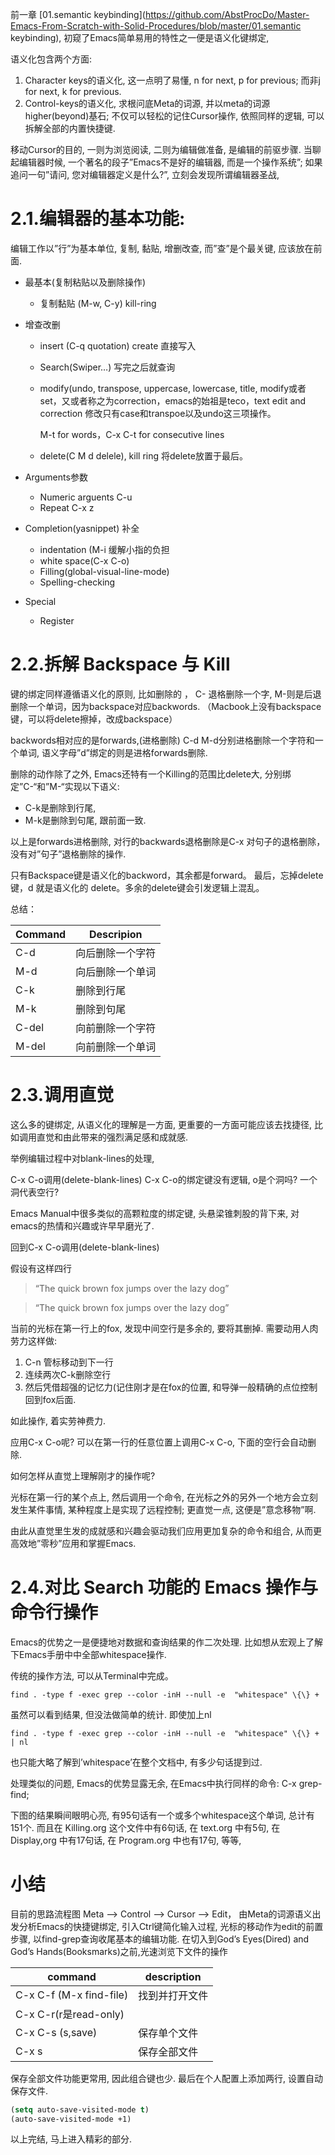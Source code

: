 前一章 [01.semantic keybinding](https://github.com/AbstProcDo/Master-Emacs-From-Scratch-with-Solid-Procedures/blob/master/01.semantic keybinding), 初窥了Emacs简单易用的特性之一便是语义化键绑定,

语义化包含两个方面:

1. Character keys的语义化, 这一点明了易懂, n for next, p for previous; 而非j for next, k for previous.
2. Control-keys的语义化, 求根问底Meta的词源, 并以meta的词源higher(beyond)基石; 不仅可以轻松的记住Cursor操作, 依照同样的逻辑, 可以拆解全部的内置快捷键.

移动Cursor的目的, 一则为浏览阅读, 二则为编辑做准备, 是编辑的前驱步骤. 当聊起编辑器时候, 一个著名的段子”Emacs不是好的编辑器, 而是一个操作系统”; 如果追问一句”请问, 您对编辑器定义是什么?”, 立刻会发现所谓编辑器圣战,

# 2.1.编辑器的基本功能:

编辑工作以”行”为基本单位, 复制, 黏贴, 增删改查, 而”查”是个最关键, 应该放在前面.

- 最基本(复制粘贴以及删除操作)

  - 复制黏贴 (M-w, C-y) kill-ring

- 增查改删

  - insert (C-q quotation) create 直接写入

  - Search(Swiper…) 写完之后就查询

  - modify(undo, transpose, uppercase, lowercase, title, modify或者set，又或者称之为correction，emacs的始祖是teco，text edit and correction 修改只有case和transpoe以及undo这三项操作。

    M-t for words，C-x C-t for consecutive lines

  - delete(C M d delele), kill ring 将delete放置于最后。

- Arguments参数

  - Numeric arguents C-u
  - Repeat C-x z

- Completion(yasnippet) 补全
  - indentation (M-i 缓解小指的负担
  - white space(C-x C-o)
  - Filling(global-visual-line-mode)
  - Spelling-checking
- Special
  - Register

# 2.2.拆解 Backspace 与 Kill

键的绑定同样遵循语义化的原则, 比如删除的 <backspace>， C-<backspace> 退格删除一个字, M-<backspace>则是后退删除一个单词，因为backspace对应backwords. （Macbook上没有backspace键，可以将delete擦掉，改成backspace）

backwords相对应的是forwards,(进格删除) C-d M-d分别进格删除一个字符和一个单词, 语义字母”d”绑定的则是进格forwards删除.

删除的动作除了<backspace>之外, Emacs还特有一个Killing的范围比delete大, 分别绑定”C-“和”M-“实现以下语义:

- C-k是删除到行尾,
- M-k是删除到句尾, 跟前面一致.

以上是forwards进格删除, 对行的backwards退格删除是C-x <backspace> 对句子的退格删除，没有对”句子”退格删除的操作.

只有Backspace键是语义化的backword，其余都是forward。 最后，忘掉delete键，d 就是语义化的 delete。多余的delete键会引发逻辑上混乱。

总结：

| Command | Descripion       |
| ------- | ---------------- |
| C-d     | 向后删除一个字符 |
| M-d     | 向后删除一个单词 |
| C-k     | 删除到行尾       |
| M-k     | 删除到句尾       |
| C-del   | 向前删除一个字符 |
| M-del   | 向前删除一个单词 |



# 2.3.调用直觉

这么多的键绑定, 从语义化的理解是一方面, 更重要的一方面可能应该去找捷径, 比如调用直觉和由此带来的强烈满足感和成就感.

举例编辑过程中对blank-lines的处理,

C-x C-o调用(delete-blank-lines) C-x C-o的绑定键没有逻辑, o是个洞吗? 一个洞代表空行?

Emacs Manual中很多类似的高颗粒度的绑定键, 头悬梁锥刺股的背下来, 对emacs的热情和兴趣或许早早磨光了.

回到C-x C-o调用(delete-blank-lines)

假设有这样四行

> “The quick brown fox jumps over the lazy dog”





> “The quick brown fox jumps over the lazy dog”

当前的光标在第一行上的fox, 发现中间空行是多余的, 要将其删掉. 需要动用人肉劳力这样做:

1. C-n 管标移动到下一行
2. 连续两次C-k删除空行
3. 然后凭借超强的记忆力(记住刚才是在fox的位置, 和导弹一般精确的点位控制回到fox后面.

如此操作, 着实劳神费力.

应用C-x C-o呢? 可以在第一行的任意位置上调用C-x C-o, 下面的空行会自动删除.

如何怎样从直觉上理解刚才的操作呢?

光标在第一行的某个点上, 然后调用一个命令, 在光标之外的另外一个地方会立刻发生某件事情, 某种程度上是实现了远程控制; 更直觉一点, 这便是”意念移物”啊.

由此从直觉里生发的成就感和兴趣会驱动我们应用更加复杂的命令和组合, 从而更高效地”零秒”应用和掌握Emacs.

# 2.4.对比 Search 功能的 Emacs 操作与命令行操作

Emacs的优势之一是便捷地对数据和查询结果的作二次处理. 比如想从宏观上了解下Emacs手册中中全部whitespace操作.

传统的操作方法, 可以从Terminal中完成。

```shell
find . -type f -exec grep --color -inH --null -e  "whitespace" \{\} +
```



虽然可以看到结果, 但没法做简单的统计. 即使加上nl

```shell
find . -type f -exec grep --color -inH --null -e  "whitespace" \{\} + | nl
```

也只能大略了解到’whitespace’在整个文档中, 有多少句话提到过.

处理类似的问题, Emacs的优势显露无余, 在Emacs中执行同样的命令: C-x grep-find;

下图的结果瞬间眼明心亮, 有95句话有一个或多个whitespace这个单词, 总计有151个. 而且在 Killing.org 这个文件中有6句话, 在 text.org 中有5句, 在 Display,org 中有17句话, 在 Program.org 中也有17句, 等等,

# 小结

目前的思路流程图 Meta –> Control —> Cursor —> Edit， 由Meta的词源语义出发分析Emacs的快捷键绑定, 引入Ctrl键简化输入过程, 光标的移动作为edit的前置步骤, 以find-grep查询收尾基本的编辑功能. 在切入到God’s Eyes(Dired) and God’s Hands(Booksmarks)之前,光速浏览下文件的操作

| command                 | description    |
| ----------------------- | -------------- |
| C-x C-f (M-x find-file) | 找到并打开文件 |
| C-x C-r(r是read-only)   |                |
| C-x C-s (s,save)        | 保存单个文件   |
| C-x s                   | 保存全部文件   |

 保存全部文件功能更常用, 因此组合键也少. 最后在个人配置上添加两行, 设置自动保存文件.

```lisp
(setq auto-save-visited-mode t)
(auto-save-visited-mode +1)
```

以上完结, 马上进入精彩的部分.


